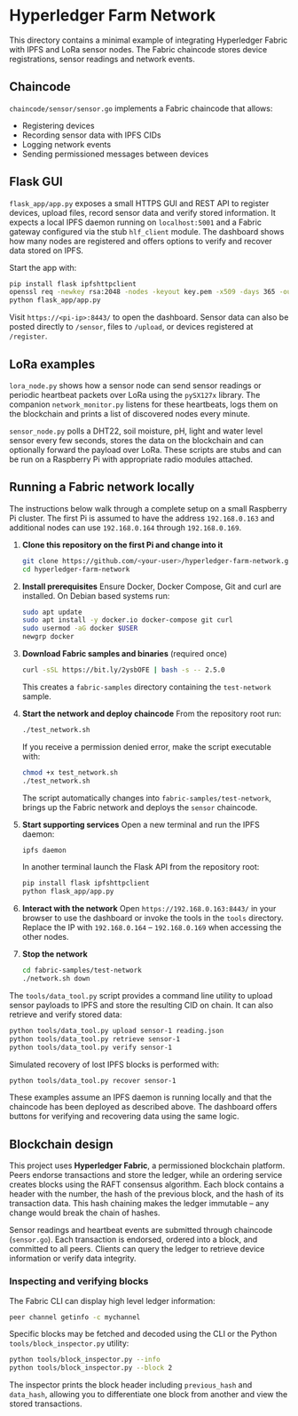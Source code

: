 # Hyperledger Farm Network

This directory contains a minimal example of integrating Hyperledger Fabric with IPFS and LoRa sensor nodes. The Fabric chaincode stores device registrations, sensor readings and network events.

## Chaincode

`chaincode/sensor/sensor.go` implements a Fabric chaincode that allows:

* Registering devices
* Recording sensor data with IPFS CIDs
* Logging network events
* Sending permissioned messages between devices

## Flask GUI

`flask_app/app.py` exposes a small HTTPS GUI and REST API to register devices, upload files, record sensor data and verify stored information. It expects a local IPFS daemon running on `localhost:5001` and a Fabric gateway configured via the stub `hlf_client` module. The dashboard shows how many nodes are registered and offers options to verify and recover data stored on IPFS.

Start the app with:

```bash
pip install flask ipfshttpclient
openssl req -newkey rsa:2048 -nodes -keyout key.pem -x509 -days 365 -out cert.pem -subj "/CN=farm"
python flask_app/app.py
```

Visit `https://<pi-ip>:8443/` to open the dashboard. Sensor data can also be posted directly to `/sensor`, files to `/upload`, or devices registered at `/register`.

## LoRa examples

`lora_node.py` shows how a sensor node can send sensor readings or periodic
heartbeat packets over LoRa using the `pySX127x` library. The companion
`network_monitor.py` listens for these heartbeats, logs them on the blockchain
and prints a list of discovered nodes every minute.

`sensor_node.py` polls a DHT22, soil moisture, pH, light and water level sensor
every few seconds, stores the data on the blockchain and can optionally forward
the payload over LoRa. These scripts are stubs and can be run on a Raspberry Pi
with appropriate radio modules attached.

## Running a Fabric network locally

The instructions below walk through a complete setup on a small Raspberry Pi cluster. The first Pi is assumed to have the address `192.168.0.163` and additional nodes can use `192.168.0.164` through `192.168.0.169`.

1. **Clone this repository on the first Pi and change into it**
   ```bash
   git clone https://github.com/<your-user>/hyperledger-farm-network.git
   cd hyperledger-farm-network
   ```

2. **Install prerequisites**
   Ensure Docker, Docker Compose, Git and curl are installed. On Debian based systems run:
   ```bash
   sudo apt update
   sudo apt install -y docker.io docker-compose git curl
   sudo usermod -aG docker $USER
   newgrp docker
   ```

3. **Download Fabric samples and binaries** (required once)
   ```bash
   curl -sSL https://bit.ly/2ysbOFE | bash -s -- 2.5.0
   ```
   This creates a `fabric-samples` directory containing the `test-network` sample.

4. **Start the network and deploy chaincode**
   From the repository root run:
   ```bash
   ./test_network.sh
   ```
   If you receive a permission denied error, make the script executable with:
   ```bash
   chmod +x test_network.sh
   ./test_network.sh
   ```
   The script automatically changes into `fabric-samples/test-network`, brings up the Fabric network and deploys the `sensor` chaincode.

5. **Start supporting services**
   Open a new terminal and run the IPFS daemon:
   ```bash
   ipfs daemon
   ```
   In another terminal launch the Flask API from the repository root:
   ```bash
   pip install flask ipfshttpclient
   python flask_app/app.py
   ```

6. **Interact with the network**
   Open `https://192.168.0.163:8443/` in your browser to use the dashboard or invoke the tools in the `tools` directory. Replace the IP with `192.168.0.164` – `192.168.0.169` when accessing the other nodes.

7. **Stop the network**
   ```bash
   cd fabric-samples/test-network
   ./network.sh down
   ```

The `tools/data_tool.py` script provides a command line utility to upload sensor payloads to IPFS and store the resulting CID on chain. It can also retrieve and verify stored data:

```bash
python tools/data_tool.py upload sensor-1 reading.json
python tools/data_tool.py retrieve sensor-1
python tools/data_tool.py verify sensor-1
```

Simulated recovery of lost IPFS blocks is performed with:

```bash
python tools/data_tool.py recover sensor-1
```

These examples assume an IPFS daemon is running locally and that the chaincode has been deployed as described above. The dashboard offers buttons for verifying and recovering data using the same logic.

## Blockchain design

This project uses **Hyperledger Fabric**, a permissioned blockchain platform. Peers
endorse transactions and store the ledger, while an ordering service
creates blocks using the RAFT consensus algorithm. Each block contains a
header with the number, the hash of the previous block, and the hash of
its transaction data. This hash chaining makes the ledger immutable –
any change would break the chain of hashes.

Sensor readings and heartbeat events are submitted through chaincode
(`sensor.go`). Each transaction is endorsed, ordered into a block, and
committed to all peers. Clients can query the ledger to retrieve device
information or verify data integrity.

### Inspecting and verifying blocks

The Fabric CLI can display high level ledger information:

```bash
peer channel getinfo -c mychannel
```

Specific blocks may be fetched and decoded using the CLI or the Python
`tools/block_inspector.py` utility:

```bash
python tools/block_inspector.py --info
python tools/block_inspector.py --block 2
```

The inspector prints the block header including `previous_hash` and
`data_hash`, allowing you to differentiate one block from another and
view the stored transactions.
